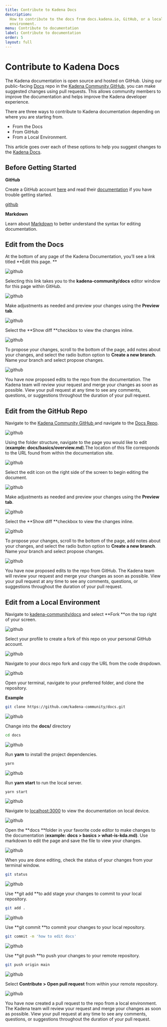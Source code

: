 ```yaml
---
title: Contribute to Kadena Docs
description:
  How to contribute to the docs from docs.kadena.io, GitHub, or a local
  environment.
menu: Contribute to documentation
label: Contribute to documentation
order: 5
layout: full
---
```


# Contribute to Kadena Docs

The Kadena documentation is open source and hosted on GitHub. 
Using our public-facing [Docs](https://github.com/kadena-community/docs) repo in the
[Kadena Community GitHub](https://github.com/kadena-community), you can make
suggested changes using pull requests. This allows community members to improve
the documentation and helps improve the Kadena developer experience.

There are three ways to contribute to Kadena documentation depending on where you are starting
from.

- From the Docs
- From GitHub
- From a Local Environment.

This article goes over each of these options to help you suggest changes to the [Kadena Docs](https://github.com/kadena-community/docs).

## Before Getting Started

**GitHub**

Create a GitHub account [here](https://github.com/) and read their
[documentation](https://docs.github.com/en) if you have trouble getting started.

[github](/assets/docs/1-contribute.png)

**Markdown**

Learn about [Markdown](https://www.markdownguide.org/) to better understand the
syntax for editing documentation.

## Edit from the Docs

At the bottom of any page of the Kadena Documentation, you’ll see a link titled
**Edit this page. **

![github](/assets/docs/4-contribute.png)

Selecting this link takes you to the **kadena-community/docs** editor window for
this page within GitHub.

![github](/assets/docs/5-contribute.png)

Make adjustments as needed and preview your changes using the **Preview tab**.

![github](/assets/docs/6-contribute.png)

Select the **Show diff **checkbox to view the changes inline.

![github](/assets/docs/7-contribute.png)

To propose your changes, scroll to the bottom of the page, add notes about your
changes, and select the radio button option to **Create a new branch**. Name
your branch and select propose changes.

![github](/assets/docs/8-contribute.png)

You have now proposed edits to the repo from the documentation. The Kadena team
will review your request and merge your changes as soon as possible. View your
pull request at any time to see any comments, questions, or suggestions
throughout the duration of your pull request.

## Edit from the GitHub Repo

Navigate to the
[Kadena Community GitHub ](https://github.com/kadena-community)and navigate to
the [Docs Repo](https://github.com/kadena-community/docs).

![github](/assets/docs/9-contribute.png)

Using the folder structure, navigate to the page you would like to edit
(**example: docs/basics/overview.md**).The location of this file corresponds to
the URL found from within the documentation site.

![github](/assets/docs/10-contribute.png)

Select the edit icon on the right side of the screen to begin editing the
document.

![github](/assets/docs/11-contribute.png)

Make adjustments as needed and preview your changes using the **Preview tab**.

![github](/assets/docs/12-contribute.png)

Select the **Show diff **checkbox to view the changes inline.

![github](/assets/docs/13-contribute.png)

To propose your changes, scroll to the bottom of the page, add notes about your
changes, and select the radio button option to **Create a new branch**. Name
your branch and select propose changes.

![github](/assets/docs/14-contribute.png)

You have now proposed edits to the repo from GitHub. The Kadena team will review
your request and merge your changes as soon as possible. View your pull request
at any time to see any comments, questions, or suggestions throughout the
duration of your pull request.

## Edit from a Local Environment

Navigate to [kadena-community/docs](https://github.com/kadena-community/docs)
and select **Fork **on the top right of your screen.

![github](/assets/docs/15-contribute.png)

Select your profile to create a fork of this repo on your personal GitHub
account.

![github](/assets/docs/16-contribute.png)

Navigate to your docs repo fork and copy the URL from the code dropdown.

![github](/assets/docs/17-contribute.png)

Open your terminal, navigate to your preferred folder, and clone the repository.

**Example**

```bash title=" "
git clone https://github.com/kadena-community/docs.git
```

![github](/assets/docs/18-contribute.png)

Change into the **docs/** directory

```bash title=" "
cd docs
```

![github](/assets/docs/19-contribute.png)

Run **yarn** to install the project dependencies.

```bash title=" "
yarn
```

![github](/assets/docs/20-contribute.png)

Run **yarn start** to run the local server.

```bash title=" "
yarn start
```

![github](/assets/docs/21-contribute.png)

Navigate to [localhost:3000](http://localhost:3000/) to view the documentation
on local device.

![github](/assets/docs/22-contribute.png)

Open the **docs **folder in your favorite code editor to make changes to the
documentation (**example:** **docs > basics > what-is-kda.md)**. Use markdown to
edit the page and save the file to view your changes.

![github](/assets/docs/23-contribute.png)

When you are done editing, check the status of your changes from your terminal
window.

```bash title=" "
git status
```

![github](/assets/docs/24-contribute.png)

Use **git add **to add stage your changes to commit to your local repository.

```bash title=" "
git add .
```

![github](/assets/docs/25-contribute.png)

Use **git commit **to commit your changes to your local repository.

```bash title=" "
git commit -m 'how to edit docs'
```

![github](/assets/docs/26-contribute.png)

Use **git push **to push your changes to your remote repository.

```bash title=" "
git push origin main
```

![github](/assets/docs/27-contribute.png)

Select **Contribute > Open pull request** from within your remote repository.

![github](/assets/docs/28-contribute.png)

You have now created a pull request to the repo from a local environment. The
Kadena team will review your request and merge your changes as soon as possible.
View your pull request at any time to see any comments, questions, or
suggestions throughout the duration of your pull request.
